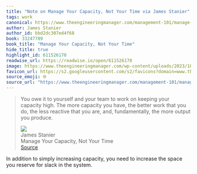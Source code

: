 ```yaml
---
title: "Note on Manage Your Capacity, Not Your Time via James Stanier"
tags: work
canonical: https://www.theengineeringmanager.com/management-101/manage-your-capacity-not-your-time/
author: James Stanier
author_id: bbd2dc307ed4f68
book: 33247789
book_title: "Manage Your Capacity, Not Your Time"
hide_title: true
highlight_id: 611526170
readwise_url: https://readwise.io/open/611526170
image: https://www.theengineeringmanager.com/wp-content/uploads/2023/10/capacity-1024x416.png
favicon_url: https://s2.googleusercontent.com/s2/favicons?domain=www.theengineeringmanager.com
source_emoji: 🌐
source_url: "https://www.theengineeringmanager.com/management-101/manage-your-capacity-not-your-time/#:~:text=You%20owe%20it,output%20you%20produce."
---
```


> You owe it to yourself and your team to work on keeping your capacity high. The more capacity you have, the better work that you do, the less reactive that you are, and, fundamentally, the more output you produce.
> <div class="quoteback-footer"><div class="quoteback-avatar"><img class="mini-favicon" src="https://s2.googleusercontent.com/s2/favicons?domain=www.theengineeringmanager.com"></div><div class="quoteback-metadata"><div class="metadata-inner"><span style="display:none">FROM:</span><div aria-label="James Stanier" class="quoteback-author"> James Stanier</div><div aria-label="Manage Your Capacity, Not Your Time" class="quoteback-title"> Manage Your Capacity, Not Your Time</div></div></div><div class="quoteback-backlink"><a target="_blank" aria-label="go to the full text of this quotation" rel="noopener" href="https://www.theengineeringmanager.com/management-101/manage-your-capacity-not-your-time/#:~:text=You%20owe%20it,output%20you%20produce." class="quoteback-arrow"> Source</a></div></div>

In addition to simply increasing capacity, you need to increase the space you reserve for slack in the system.